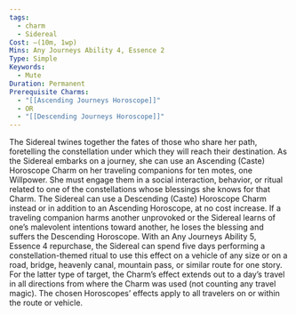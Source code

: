 ```yaml
---
tags:
  - charm
  - Sidereal
Cost: —(10m, 1wp)
Mins: Any Journeys Ability 4, Essence 2
Type: Simple
Keywords:
  - Mute
Duration: Permanent
Prerequisite Charms:
  - "[[Ascending Journeys Horoscope]]"
  - OR
  - "[[Descending Journeys Horoscope]]"
---
```

The Sidereal twines together the fates of those who share her path, foretelling the constellation under which they will reach their destination. As the Sidereal embarks on a journey, she can use an Ascending (Caste) Horoscope Charm on her traveling companions for ten motes, one Willpower. She must engage them in a social interaction, behavior, or ritual related to one of the constellations whose blessings she knows for that Charm. The Sidereal can use a Descending (Caste) Horoscope Charm instead or in addition to an Ascending Horoscope, at no cost increase. If a traveling companion harms another unprovoked or the Sidereal learns of one’s malevolent intentions toward another, he loses the blessing and suffers the Descending Horoscope. With an Any Journeys Ability 5, Essence 4 repurchase, the Sidereal can spend five days performing a constellation-themed ritual to use this effect on a vehicle of any size or on a road, bridge, heavenly canal, mountain pass, or similar route for one story. For the latter type of target, the Charm’s effect extends out to a day’s travel in all directions from where the Charm was used (not counting any travel magic). The chosen Horoscopes’ effects apply to all travelers on or within the route or vehicle.